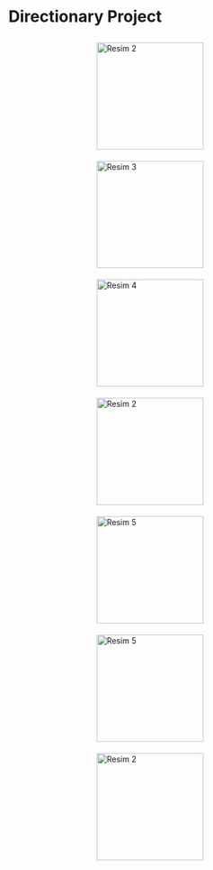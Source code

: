 # Directionary Project
<div style="display: flex; flex-direction: column; align-items: center; margin: 10px;">
    <img src="https://github.com/user-attachments/assets/7da35822-0c4a-4140-883d-bca3d9f179fe" alt="Resim 2" style="width: 190px; height: auto; margin: 10px;">
    <img src="https://github.com/user-attachments/assets/d139421d-1565-487e-9cd9-6ce4a11a6824" alt="Resim 3" style="width: 190px; height: auto; margin: 10px;">
    <img src="https://github.com/user-attachments/assets/5dba022a-1a2f-4862-89a7-4a825caaaffd" alt="Resim 4" style="width: 190px; height: auto; margin: 10px;">
    <img src="https://github.com/user-attachments/assets/8fd4db05-0280-4dde-9f0b-1263328e6041" alt="Resim 2" style="width: 190px; height: auto; margin: 10px;">
    <img src="https://github.com/user-attachments/assets/2da6ad7f-3ad9-4cb4-bba2-f3da645b8355" alt="Resim 5" style="width: 190px; height: auto; margin: 10px;">
    <img src="https://github.com/user-attachments/assets/66c52fde-0f63-44c5-85d3-fe9da796a6cf" alt="Resim 5" style="width: 190px; height: auto; margin: 10px;">
    <img src="https://github.com/user-attachments/assets/e8839cd1-0f02-48e7-a03c-aa9f2d1ca48f" alt="Resim 2" style="width: 190px; height: auto; margin: 10px;">
</div>

